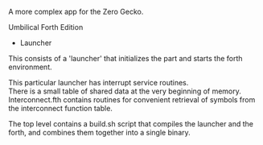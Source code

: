 A more complex app for the Zero Gecko.

Umbilical Forth Edition

* Launcher

This consists of a 'launcher' that initializes the part
and starts the forth environment.  

This particular launcher has interrupt service routines.  
There is a small table of shared data at the very beginning
of memory.   Interconnect.fth contains routines for convenient
retrieval of symbols from the interconnect function table.

The top level contains a build.sh script that compiles the
launcher and the forth, and combines them together into a
single binary.
